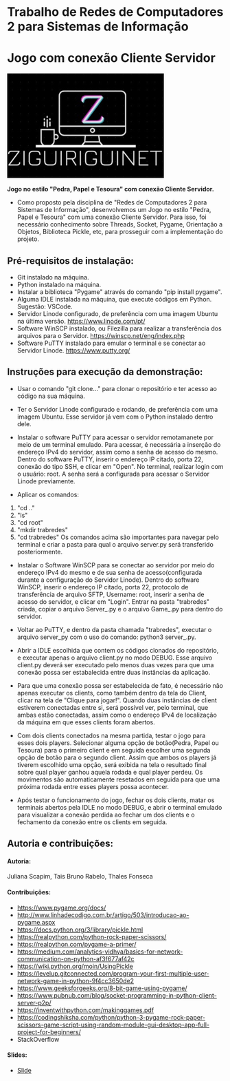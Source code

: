 # Trabalho de Redes de Computadores 2 para Sistemas de Informação
# Jogo com conexão Cliente Servidor

![Imagem](logo.jpg)

**Jogo no estilo "Pedra, Papel e Tesoura" com conexão Cliente Servidor.**

- Como proposto pela disciplina de "Redes de Computadores 2 para Sistemas de Informação", desenvolvemos um Jogo no estilo
"Pedra, Papel e Tesoura" com uma conexão Cliente Servidor. Para isso, foi necessário conhecimento sobre Threads, Socket,
Pygame, Orientação a Objetos, Biblioteca Pickle, etc, para prosseguir com a implementação do projeto.

## Pré-requisitos de instalação:
- Git instalado na máquina.
- Python instalado na máquina.
- Instalar a biblioteca "Pygame" através do comando "pip install pygame".
- Alguma IDLE instalada na máquina, que execute códigos em Python. Sugestão: VSCode.
- Servidor Linode configurado, de preferência com uma imagem Ubuntu na última versão. https://www.linode.com/pt/
- Software WinSCP instalado, ou Filezilla para realizar a transferência dos arquivos para o Servidor. https://winscp.net/eng/index.php
- Software PuTTY instalado para emular o terminal e se conectar ao Servidor Linode. https://www.putty.org/

## Instruções para execução da demonstração:

- Usar o comando "git clone..." para clonar o repositório e ter acesso ao código na sua máquina.

- Ter o Servidor Linode configurado e rodando, de preferência com uma imagem Ubuntu. Esse servidor já vem com o Python instalado dentro dele.

- Instalar o software PuTTY para acessar o servidor remotamanete por meio de um terminal emulado. Para acessar, é necessária a inserção do endereço IPv4 do servidor, assim como a senha de acesso do mesmo. Dentro do software PuTTY, inserir o endereço IP citado, porta 22, conexão do tipo SSH, e clicar em "Open". No terminal, realizar login com o usuário: root. A senha será a configurada para acessar o Servidor Linode previamente. 
 - Aplicar os comandos:
 1. "cd .."
 2. "ls"
 3. "cd root"
 4. "mkdir trabredes"
 5. "cd trabredes"
Os comandos acima são importantes para navegar pelo terminal e criar a pasta para qual o arquivo server.py será transferido posteriormente.

- Instalar o Software WinSCP para se conectar ao servidor por meio do endereço IPv4 do mesmo e de sua senha de acesso(configurada durante a configuração do Servidor Linode). Dentro do software WinSCP, inserir o endereço IP citado, porta 22, protocolo de transferência de arquivo SFTP, Username: root, inserir a senha de acesso do servidor, e clicar em "Login". Entrar na pasta "trabredes" criada, copiar o arquivo Server_.py e o arquivo Game_.py para dentro do servidor.

- Voltar ao PuTTY, e dentro da pasta chamada "trabredes", executar o arquivo server_py com o uso do comando: python3 server_.py. 

- Abrir a IDLE escolhida que contem os códigos clonados do repositório, e executar apenas o arquivo client.py no modo DEBUG. Esse arquivo client.py deverá ser executado pelo menos duas vezes para que uma conexão possa ser estabalecida entre duas instâncias da aplicação.

- Para que uma conexão possa ser estabelecida de fato, é necessário não apenas executar os clients, como também dentro da tela do Client, clicar na tela de "Clique para jogar!". Quando duas instâncias de client estiverem conectadas entre si, será possível ver, pelo terminal, que ambas estão conectadas, assim como o endereço IPv4 de localização da máquina em que esses clients foram abertos.

- Com dois clients conectados na mesma partida, testar o jogo para esses dois players. Selecionar alguma opção de botão(Pedra, Papel ou Tesoura) para o primeiro client e em seguida escolher uma segunda opção de botão para o segundo client. Assim que ambos os players já tiverem escolhido uma opção, será exibida na tela o resultado final sobre qual player ganhou aquela rodada e qual player perdeu. Os movimentos são automaticamente resetados em seguida para que uma próxima rodada entre esses players possa acontecer. 

- Após testar o funcionamento do jogo, fechar os dois clients, matar os terminais abertos pela IDLE no modo DEBUG, e abrir o terminal emulado para visualizar a conexão perdida ao fechar um dos clients e o fechamento da conexão entre os clients em seguida.

## Autoria e contribuições:

#### Autoria: 
Juliana Scapim,
Tais Bruno Rabelo,
Thales Fonseca

#### Contribuições: 
- https://www.pygame.org/docs/
- http://www.linhadecodigo.com.br/artigo/503/introducao-ao-pygame.aspx
- https://docs.python.org/3/library/pickle.html
- https://realpython.com/python-rock-paper-scissors/
- https://realpython.com/pygame-a-primer/
- https://medium.com/analytics-vidhya/basics-for-network-communication-on-python-af3f677af42c
- https://wiki.python.org/moin/UsingPickle
- https://levelup.gitconnected.com/program-your-first-multiple-user-network-game-in-python-9f4cc3650de2
- https://www.geeksforgeeks.org/8-bit-game-using-pygame/
- https://www.pubnub.com/blog/socket-programming-in-python-client-server-p2p/
- https://inventwithpython.com/makinggames.pdf
- https://codingshiksha.com/python/python-3-pygame-rock-paper-scissors-game-script-using-random-module-gui-desktop-app-full-project-for-beginners/
- StackOverflow

#### Slides:
- [Slide](https://docs.google.com/presentation/d/1ledoMvHJP1VEG5ob6n5uI0QZWT0OJiZBL7NjWiVAGyI/edit#slide=id.g110ad1f8954_0_6)